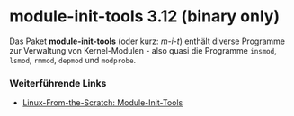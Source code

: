 # module-init-tools 3.12 (binary only)

Das Paket **module-init-tools** (oder kurz: *m-i-t*) enthält diverse
Programme zur Verwaltung von Kernel-Modulen - also quasi die Programme
`insmod`, `lsmod`, `rmmod`, `depmod` und `modprobe`.

### Weiterführende Links

-   [Linux-From-the-Scratch:
    Module-Init-Tools](http://oss.erdfunkstelle.de/lfs-de/6.0/online/chapter06/module-init-tools.html)

